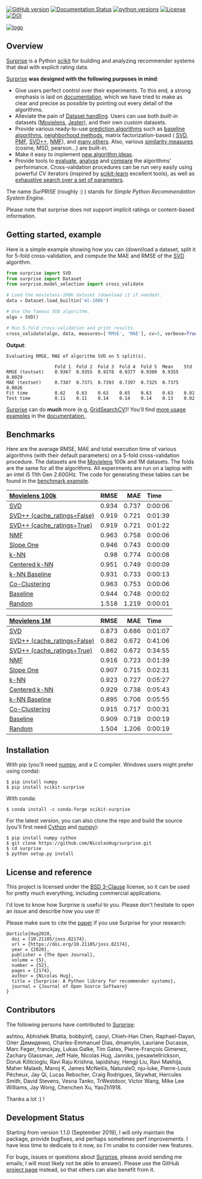 [![GitHub version](https://badge.fury.io/gh/nicolashug%2FSurprise.svg)](https://badge.fury.io/gh/nicolashug%2FSurprise)
[![Documentation Status](https://readthedocs.org/projects/surprise/badge/?version=stable)](https://surprise.readthedocs.io/en/stable/?badge=stable)
[![python versions](https://img.shields.io/badge/python-3.8+-blue.svg)](https://surpriselib.com)
[![License](https://img.shields.io/badge/License-BSD%203--Clause-blue.svg)](https://opensource.org/licenses/BSD-3-Clause)
[![DOI](https://joss.theoj.org/papers/10.21105/joss.02174/status.svg)](https://doi.org/10.21105/joss.02174)

[![logo](./logo_black.svg)](https://surpriselib.com)

Overview
--------

[Surprise](https://surpriselib.com) is a Python
[scikit](https://projects.scipy.org/scikits.html) for building and analyzing
recommender systems that deal with explicit rating data.

[Surprise](https://surpriselib.com) **was designed with the
following purposes in mind**:

- Give users perfect control over their experiments. To this end, a strong
  emphasis is laid on
  [documentation](https://surprise.readthedocs.io/en/stable/index.html), which we
  have tried to make as clear and precise as possible by pointing out every
  detail of the algorithms.
- Alleviate the pain of [Dataset
  handling](https://surprise.readthedocs.io/en/stable/getting_started.html#load-a-custom-dataset).
  Users can use both *built-in* datasets
  ([Movielens](https://grouplens.org/datasets/movielens/),
  [Jester](https://eigentaste.berkeley.edu/dataset/)), and their own *custom*
  datasets.
- Provide various ready-to-use [prediction
  algorithms](https://surprise.readthedocs.io/en/stable/prediction_algorithms_package.html)
  such as [baseline
  algorithms](https://surprise.readthedocs.io/en/stable/basic_algorithms.html),
  [neighborhood
  methods](https://surprise.readthedocs.io/en/stable/knn_inspired.html), matrix
  factorization-based (
  [SVD](https://surprise.readthedocs.io/en/stable/matrix_factorization.html#surprise.prediction_algorithms.matrix_factorization.SVD),
  [PMF](https://surprise.readthedocs.io/en/stable/matrix_factorization.html#unbiased-note),
  [SVD++](https://surprise.readthedocs.io/en/stable/matrix_factorization.html#surprise.prediction_algorithms.matrix_factorization.SVDpp),
  [NMF](https://surprise.readthedocs.io/en/stable/matrix_factorization.html#surprise.prediction_algorithms.matrix_factorization.NMF)),
  and [many
  others](https://surprise.readthedocs.io/en/stable/prediction_algorithms_package.html).
  Also, various [similarity
  measures](https://surprise.readthedocs.io/en/stable/similarities.html)
  (cosine, MSD, pearson...) are built-in.
- Make it easy to implement [new algorithm
  ideas](https://surprise.readthedocs.io/en/stable/building_custom_algo.html).
- Provide tools to [evaluate](https://surprise.readthedocs.io/en/stable/model_selection.html),
  [analyse](https://nbviewer.jupyter.org/github/NicolasHug/Surprise/tree/master/examples/notebooks/KNNBasic_analysis.ipynb/)
  and
  [compare](https://nbviewer.jupyter.org/github/NicolasHug/Surprise/blob/master/examples/notebooks/Compare.ipynb)
  the algorithms' performance. Cross-validation procedures can be run very
  easily using powerful CV iterators (inspired by
  [scikit-learn](https://scikit-learn.org/) excellent tools), as well as
  [exhaustive search over a set of
  parameters](https://surprise.readthedocs.io/en/stable/getting_started.html#tune-algorithm-parameters-with-gridsearchcv).


The name *SurPRISE* (roughly :) ) stands for *Simple Python RecommendatIon
System Engine*.

Please note that surprise does not support implicit ratings or content-based
information.


Getting started, example
------------------------

Here is a simple example showing how you can (down)load a dataset, split it for
5-fold cross-validation, and compute the MAE and RMSE of the
[SVD](https://surprise.readthedocs.io/en/stable/matrix_factorization.html#surprise.prediction_algorithms.matrix_factorization.SVD)
algorithm.


```python
from surprise import SVD
from surprise import Dataset
from surprise.model_selection import cross_validate

# Load the movielens-100k dataset (download it if needed).
data = Dataset.load_builtin('ml-100k')

# Use the famous SVD algorithm.
algo = SVD()

# Run 5-fold cross-validation and print results.
cross_validate(algo, data, measures=['RMSE', 'MAE'], cv=5, verbose=True)
```

**Output**:

```
Evaluating RMSE, MAE of algorithm SVD on 5 split(s).

                  Fold 1  Fold 2  Fold 3  Fold 4  Fold 5  Mean    Std     
RMSE (testset)    0.9367  0.9355  0.9378  0.9377  0.9300  0.9355  0.0029  
MAE (testset)     0.7387  0.7371  0.7393  0.7397  0.7325  0.7375  0.0026  
Fit time          0.62    0.63    0.63    0.65    0.63    0.63    0.01    
Test time         0.11    0.11    0.14    0.14    0.14    0.13    0.02    
```

[Surprise](https://surpriselib.com) can do **much** more (e.g,
[GridSearchCV](https://surprise.readthedocs.io/en/stable/getting_started.html#tune-algorithm-parameters-with-gridsearchcv))!
You'll find [more usage
examples](https://surprise.readthedocs.io/en/stable/getting_started.html) in the
[documentation ](https://surprise.readthedocs.io/en/stable/index.html).


Benchmarks
----------

Here are the average RMSE, MAE and total execution time of various algorithms
(with their default parameters) on a 5-fold cross-validation procedure. The
datasets are the [Movielens](https://grouplens.org/datasets/movielens/) 100k and
1M datasets. The folds are the same for all the algorithms. All experiments are
run on a laptop with an intel i5 11th Gen 2.60GHz. The code
for generating these tables can be found in the [benchmark
example](https://github.com/NicolasHug/Surprise/tree/master/examples/benchmark.py).

| [Movielens 100k](http://grouplens.org/datasets/movielens/100k)                                                                         |   RMSE |   MAE | Time    |
|:---------------------------------------------------------------------------------------------------------------------------------------|-------:|------:|:--------|
| [SVD](http://surprise.readthedocs.io/en/stable/matrix_factorization.html#surprise.prediction_algorithms.matrix_factorization.SVD)      |  0.934 | 0.737 | 0:00:06 |
| [SVD++ (cache_ratings=False)](http://surprise.readthedocs.io/en/stable/matrix_factorization.html#surprise.prediction_algorithms.matrix_factorization.SVDpp)  |  0.919 | 0.721 | 0:01:39 |
| [SVD++ (cache_ratings=True)](http://surprise.readthedocs.io/en/stable/matrix_factorization.html#surprise.prediction_algorithms.matrix_factorization.SVDpp)  |  0.919 | 0.721 | 0:01:22 |
| [NMF](http://surprise.readthedocs.io/en/stable/matrix_factorization.html#surprise.prediction_algorithms.matrix_factorization.NMF)      |  0.963 | 0.758 | 0:00:06 |
| [Slope One](http://surprise.readthedocs.io/en/stable/slope_one.html#surprise.prediction_algorithms.slope_one.SlopeOne)                 |  0.946 | 0.743 | 0:00:09 |
| [k-NN](http://surprise.readthedocs.io/en/stable/knn_inspired.html#surprise.prediction_algorithms.knns.KNNBasic)                        |  0.98  | 0.774 | 0:00:08 |
| [Centered k-NN](http://surprise.readthedocs.io/en/stable/knn_inspired.html#surprise.prediction_algorithms.knns.KNNWithMeans)           |  0.951 | 0.749 | 0:00:09 |
| [k-NN Baseline](http://surprise.readthedocs.io/en/stable/knn_inspired.html#surprise.prediction_algorithms.knns.KNNBaseline)            |  0.931 | 0.733 | 0:00:13 |
| [Co-Clustering](http://surprise.readthedocs.io/en/stable/co_clustering.html#surprise.prediction_algorithms.co_clustering.CoClustering) |  0.963 | 0.753 | 0:00:06 |
| [Baseline](http://surprise.readthedocs.io/en/stable/basic_algorithms.html#surprise.prediction_algorithms.baseline_only.BaselineOnly)   |  0.944 | 0.748 | 0:00:02 |
| [Random](http://surprise.readthedocs.io/en/stable/basic_algorithms.html#surprise.prediction_algorithms.random_pred.NormalPredictor)    |  1.518 | 1.219 | 0:00:01 |


| [Movielens 1M](https://grouplens.org/datasets/movielens/1m)                                                                             |   RMSE |   MAE | Time    |
|:----------------------------------------------------------------------------------------------------------------------------------------|-------:|------:|:--------|
| [SVD](https://surprise.readthedocs.io/en/stable/matrix_factorization.html#surprise.prediction_algorithms.matrix_factorization.SVD)      |  0.873 | 0.686 | 0:01:07 |
| [SVD++ (cache_ratings=False)](https://surprise.readthedocs.io/en/stable/matrix_factorization.html#surprise.prediction_algorithms.matrix_factorization.SVDpp)  |  0.862 | 0.672 | 0:41:06 |
| [SVD++ (cache_ratings=True)](https://surprise.readthedocs.io/en/stable/matrix_factorization.html#surprise.prediction_algorithms.matrix_factorization.SVDpp)  |  0.862 | 0.672 | 0:34:55 |
| [NMF](https://surprise.readthedocs.io/en/stable/matrix_factorization.html#surprise.prediction_algorithms.matrix_factorization.NMF)      |  0.916 | 0.723 | 0:01:39 |
| [Slope One](http://surprise.readthedocs.io/en/stable/slope_one.html#surprise.prediction_algorithms.slope_one.SlopeOne)                 |  0.907 | 0.715 | 0:02:31 |
| [k-NN](http://surprise.readthedocs.io/en/stable/knn_inspired.html#surprise.prediction_algorithms.knns.KNNBasic)                        |  0.923 | 0.727 | 0:05:27 |
| [Centered k-NN](http://surprise.readthedocs.io/en/stable/knn_inspired.html#surprise.prediction_algorithms.knns.KNNWithMeans)           |  0.929 | 0.738 | 0:05:43 |
| [k-NN Baseline](http://surprise.readthedocs.io/en/stable/knn_inspired.html#surprise.prediction_algorithms.knns.KNNBaseline)            |  0.895 | 0.706 | 0:05:55 |
| [Co-Clustering](http://surprise.readthedocs.io/en/stable/co_clustering.html#surprise.prediction_algorithms.co_clustering.CoClustering) |  0.915 | 0.717 | 0:00:31 |
| [Baseline](http://surprise.readthedocs.io/en/stable/basic_algorithms.html#surprise.prediction_algorithms.baseline_only.BaselineOnly)   |  0.909 | 0.719 | 0:00:19 |
| [Random](http://surprise.readthedocs.io/en/stable/basic_algorithms.html#surprise.prediction_algorithms.random_pred.NormalPredictor)    |  1.504 | 1.206 | 0:00:19 |

Installation
------------

With pip (you'll need [numpy](https://www.numpy.org/), and a C compiler. Windows
users might prefer using conda):

    $ pip install numpy
    $ pip install scikit-surprise

With conda:

    $ conda install -c conda-forge scikit-surprise

For the latest version, you can also clone the repo and build the source
(you'll first need [Cython](https://cython.org/) and
[numpy](https://www.numpy.org/)):

    $ pip install numpy cython
    $ git clone https://github.com/NicolasHug/surprise.git
    $ cd surprise
    $ python setup.py install

License and reference
---------------------

This project is licensed under the [BSD
3-Clause](https://opensource.org/licenses/BSD-3-Clause) license, so it can be
used for pretty much everything, including commercial applications.

I'd love to know how Surprise is useful to you. Please don't hesitate to open
an issue and describe how you use it!

Please make sure to cite the
[paper](https://joss.theoj.org/papers/10.21105/joss.02174) if you use
Surprise for your research:

    @article{Hug2020,
      doi = {10.21105/joss.02174},
      url = {https://doi.org/10.21105/joss.02174},
      year = {2020},
      publisher = {The Open Journal},
      volume = {5},
      number = {52},
      pages = {2174},
      author = {Nicolas Hug},
      title = {Surprise: A Python library for recommender systems},
      journal = {Journal of Open Source Software}
    }

Contributors
------------

The following persons have contributed to [Surprise](https://surpriselib.com):

ashtou, Abhishek Bhatia, bobbyinfj, caoyi, Chieh-Han Chen,  Raphael-Dayan, Олег
Демиденко, Charles-Emmanuel Dias, dmamylin, Lauriane Ducasse, Marc Feger,
franckjay, Lukas Galke, Tim Gates, Pierre-François Gimenez, Zachary Glassman,
Jeff Hale, Nicolas Hug, Janniks, jyesawtellrickson, Doruk Kilitcioglu, Ravi Raju
Krishna, lapidshay, Hengji Liu, Ravi Makhija, Maher Malaeb, Manoj K, James
McNeilis, Naturale0, nju-luke, Pierre-Louis Pécheux, Jay Qi, Lucas Rebscher,
Craig Rodrigues, Skywhat, Hercules Smith, David Stevens, Vesna Tanko,
TrWestdoor, Victor Wang, Mike Lee Williams, Jay Wong, Chenchen Xu, YaoZh1918.

Thanks a lot :) !

Development Status
------------------

Starting from version 1.1.0 (September 2019), I will only maintain the package,
provide bugfixes, and perhaps sometimes perf improvements. I have less time to
dedicate to it now, so I'm unabe to consider new features.

For bugs, issues or questions about [Surprise](https://surpriselib.com), please
avoid sending me emails; I will most likely not be able to answer). Please use
the GitHub [project page](https://github.com/NicolasHug/Surprise) instead, so
that others can also benefit from it.
